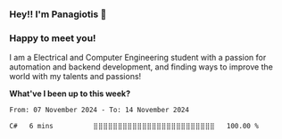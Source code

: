 ### Hey!! I'm Panagiotis 👋


### Happy to meet you!

I am a  Electrical and Computer Engineering student with a passion for automation and backend development, and finding ways to improve the world with my talents and passions! 


**What've I been up to this week?** 
<!--START_SECTION:waka-->

```txt
From: 07 November 2024 - To: 14 November 2024

C#   6 mins          ⣿⣿⣿⣿⣿⣿⣿⣿⣿⣿⣿⣿⣿⣿⣿⣿⣿⣿⣿⣿⣿⣿⣿⣿⣿   100.00 %
```

<!--END_SECTION:waka-->
<!--
**ptoloudis/ptoloudis** is a ✨ _special_ ✨ repository because its `README.md` (this file) appears on your GitHub profile.

Here are some ideas to get you started:

- 🔭 I’m currently working on ...
- 🌱 I’m currently learning ...
- 👯 I’m looking to collaborate on ...
- 🤔 I’m looking for help with ...
- 💬 Ask me about ...
- 📫 How to reach me: ...
- 😄 Pronouns: ...
- ⚡ Fun fact: ...
-->
